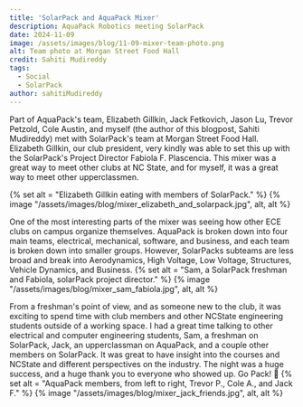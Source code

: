 ```yaml
---
title: 'SolarPack and AquaPack Mixer'
description: AquaPack Robotics meeting SolarPack 
date: 2024-11-09
image: /assets/images/blog/11-09-mixer-team-photo.png
alt: Team photo at Morgan Street Food Hall
credit: Sahiti Mudireddy
tags:
  - Social
  - SolarPack
author: sahitiMudireddy
---
```


Part of AquaPack's team, Elizabeth Gillkin, Jack Fetkovich, Jason Lu, Trevor Petzold, Cole Austin, and myself (the author of this blogpost, Sahiti Mudireddy) met with SolarPack's team at Morgan Street Food Hall. Elizabeth Gillkin, our club president, very kindly was able to set this up with the SolarPack's Project Director Fabiola F. Plascencia. This mixer was a great way to meet other clubs at NC State, and for myself, it was a great way to meet other upperclassmen. 

{% set alt = "Elizabeth Gillkin eating with members of SolarPack." %}
{% image "/assets/images/blog/mixer_elizabeth_and_solarpack.jpg", alt, alt %}

One of the most interesting parts of the mixer was seeing how other ECE clubs on campus organize themselves. AquaPack is broken down into four main teams, electrical, mechanical, software, and business, and each team is broken down into smaller groups. However, SolarPacks subteams are less broad and break into Aerodynamics, High Voltage, Low Voltage, Structures, Vehicle Dynamics, and Business.
{% set alt = "Sam, a SolarPack freshman and Fabiola, solarPack project director." %}
{% image "/assets/images/blog/mixer_sam_fabiola.jpg", alt, alt %}

From a freshman's point of view, and as someone new to the club, it was exciting to spend time with club members and other NCState engineering students outside of a working space. I had a great time talking to other electrical and computer engineering students, Sam, a freshman on SolarPack, Jack, an upperclassman on AquaPack, and a couple other members on SolarPack. It was great to have insight into the courses and NCState and different perspectives on the industry. The night was a huge success, and a huge thank you to everyone who showed up. Go Pack! 🐺
{% set alt = "AquaPack members, from left to right, Trevor P., Cole A., and Jack F." %}
{% image "/assets/images/blog/mixer_jack_friends.jpg", alt, alt %}





